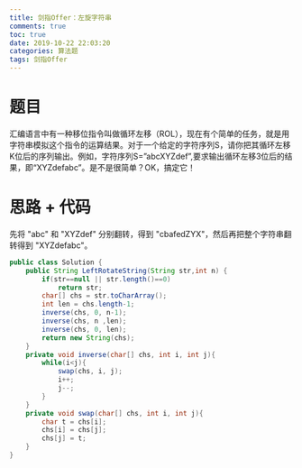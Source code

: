 ```yaml
---
title: 剑指Offer：左旋字符串
comments: true
toc: true
date: 2019-10-22 22:03:20
categories: 算法题
tags: 剑指Offer
---
```


# 题目

汇编语言中有一种移位指令叫做循环左移（ROL），现在有个简单的任务，就是用字符串模拟这个指令的运算结果。对于一个给定的字符序列S，请你把其循环左移K位后的序列输出。例如，字符序列S=”abcXYZdef”,要求输出循环左移3位后的结果，即“XYZdefabc”。是不是很简单？OK，搞定它！

# 思路 + 代码

先将 "abc" 和 "XYZdef" 分别翻转，得到 "cbafedZYX"，然后再把整个字符串翻转得到 "XYZdefabc"。

```java
public class Solution {
    public String LeftRotateString(String str,int n) {
        if(str==null || str.length()==0)
            return str;
        char[] chs = str.toCharArray();
        int len = chs.length-1;
        inverse(chs, 0, n-1);
        inverse(chs, n ,len);
        inverse(chs, 0, len);
        return new String(chs);
    }
    private void inverse(char[] chs, int i, int j){
        while(i<j){
            swap(chs, i, j);
            i++;
            j--;
        }
    }
    private void swap(char[] chs, int i, int j){
        char t = chs[i];
        chs[i] = chs[j];
        chs[j] = t;
    }
}
```
